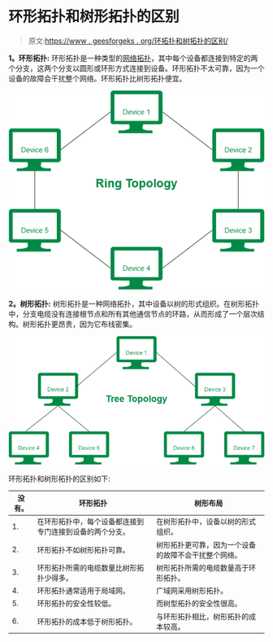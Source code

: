# 环形拓扑和树形拓扑的区别

> 原文:[https://www . geesforgeks . org/环拓扑和树拓扑的区别/](https://www.geeksforgeeks.org/difference-between-ring-topology-and-tree-topology/)

**1。环形拓扑:**
环形拓扑是一种类型的[网络拓扑](https://www.geeksforgeeks.org/types-of-network-topology/)，其中每个设备都连接到特定的两个分支，这两个分支以圆形或环形方式连接到设备。环形拓扑不太可靠，因为一个设备的故障会干扰整个网络。环形拓扑比树形拓扑便宜。

![](img/98ba82a5a6933ca6a76ec2e56218095a.png)

**2。树形拓扑:**
树形拓扑是一种网络拓扑，其中设备以树的形式组织。在树形拓扑中，分支电缆没有连接根节点和所有其他通信节点的环路，从而形成了一个层次结构。树形拓扑更昂贵，因为它布线密集。

![](img/f0d90e8b5e1790b02118c7d436a7eee0.png)

环形拓扑和树形拓扑的区别如下:

<center>

| 没有。 | 环形拓扑 | 树形布局 |
| --- | --- | --- |
| 1. | 在环形拓扑中，每个设备都连接到专门连接到设备的两个分支。 | 在树形拓扑中，设备以树的形式组织。 |
| 2. | 环形拓扑不如树形拓扑可靠。 | 树形拓扑更可靠，因为一个设备的故障不会干扰整个网络。 |
| 3. | 环形拓扑所需的电缆数量比树形拓扑少得多。 | 树形拓扑所需的电缆数量高于环形拓扑。 |
| 4. | 环形拓扑通常适用于局域网。 | 广域网采用树形拓扑。 |
| 5. | 环形拓扑的安全性较低。 | 而树型拓扑的安全性很高。 |
| 6. | 环形拓扑的成本低于树形拓扑。 | 与环形拓扑相比，树形拓扑的成本较高。 |

</center>